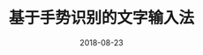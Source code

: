---
title: "基于手势识别的文字输入法"
collection: publications
permalink: /publication/2018-smart-input-system
excerpt: 'input method, Android, convolutional neural networks, augmented reality, OCR'
date: 2018-08-23
venue: 'S3DI 2018'
paperurl: 'http://csig3d.org.cn/index.php/detail/132.html'
citation: '陈家麒、Nizamuddin Maitlo、王翌旭、邓鸿云、陈子轩、谢藩、陈欣悦、任星宇、陈超平, “基于手势识别的文字输入法,” 中国图象图形学学会 | 第九届立体图像技术学术会议, (2018)'
---